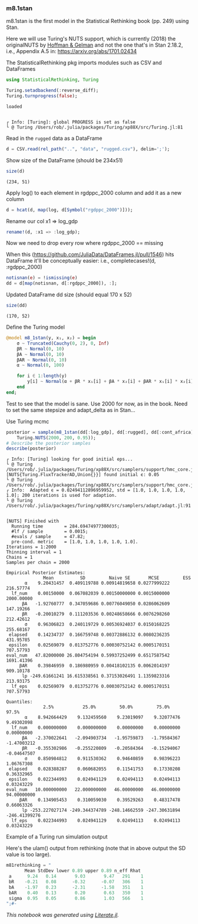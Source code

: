 
### m8.1stan

m8.1stan is the first model in the Statistical Rethinking book (pp. 249) using Stan.

Here we will use Turing's NUTS support, which is currently (2018) the originalNUTS by [Hoffman & Gelman]( http://www.stat.columbia.edu/~gelman/research/published/nuts.pdf) and not the one that's in Stan 2.18.2, i.e., Appendix A.5 in: https://arxiv.org/abs/1701.02434

The StatisticalRethinking pkg imports modules such as CSV and DataFrames


```julia
using StatisticalRethinking, Turing

Turing.setadbackend(:reverse_diff);
Turing.turnprogress(false);
```

    loaded


    ┌ Info: [Turing]: global PROGRESS is set as false
    └ @ Turing /Users/rob/.julia/packages/Turing/xp88X/src/Turing.jl:81


Read in the `rugged` data as a DataFrame


```julia
d = CSV.read(rel_path("..", "data", "rugged.csv"), delim=';');
```

Show size of the DataFrame (should be 234x51)


```julia
size(d)
```




    (234, 51)



Apply log() to each element in rgdppc_2000 column and add it as a new column


```julia
d = hcat(d, map(log, d[Symbol("rgdppc_2000")]));
```

Rename our col x1 => log_gdp


```julia
rename!(d, :x1 => :log_gdp);
```

Now we need to drop every row where rgdppc_2000 == missing

When this (https://github.com/JuliaData/DataFrames.jl/pull/1546) hits DataFrame it'll be conceptually easier: i.e., completecases!(d, :rgdppc_2000)


```julia
notisnan(e) = !ismissing(e)
dd = d[map(notisnan, d[:rgdppc_2000]), :];
```

Updated DataFrame dd size (should equal 170 x 52)


```julia
size(dd)
```




    (170, 52)



Define the Turing model


```julia
@model m8_1stan(y, x₁, x₂) = begin
    σ ~ Truncated(Cauchy(0, 2), 0, Inf)
    βR ~ Normal(0, 10)
    βA ~ Normal(0, 10)
    βAR ~ Normal(0, 10)
    α ~ Normal(0, 100)

    for i ∈ 1:length(y)
        y[i] ~ Normal(α + βR * x₁[i] + βA * x₂[i] + βAR * x₁[i] * x₂[i], σ)
    end
end;
```

Test to see that the model is sane. Use 2000 for now, as in the book.
Need to set the same stepsize and adapt_delta as in Stan...

Use Turing mcmc


```julia
posterior = sample(m8_1stan(dd[:log_gdp], dd[:rugged], dd[:cont_africa]),
    Turing.NUTS(2000, 200, 0.95));
# Describe the posterior samples
describe(posterior)
```

    ┌ Info: [Turing] looking for good initial eps...
    └ @ Turing /Users/rob/.julia/packages/Turing/xp88X/src/samplers/support/hmc_core.jl:246
    [NUTS{Turing.FluxTrackerAD,Union{}}] found initial ϵ: 0.05
    └ @ Turing /Users/rob/.julia/packages/Turing/xp88X/src/samplers/support/hmc_core.jl:291
    ┌ Info:  Adapted ϵ = 0.02494112896959952, std = [1.0, 1.0, 1.0, 1.0, 1.0]; 200 iterations is used for adaption.
    └ @ Turing /Users/rob/.julia/packages/Turing/xp88X/src/samplers/adapt/adapt.jl:91


    [NUTS] Finished with
      Running time        = 284.69474977300035;
      #lf / sample        = 0.0015;
      #evals / sample     = 47.82;
      pre-cond. metric    = [1.0, 1.0, 1.0, 1.0, 1.0].
    Iterations = 1:2000
    Thinning interval = 1
    Chains = 1
    Samples per chain = 2000
    
    Empirical Posterior Estimates:
                  Mean          SD         Naive SE       MCSE         ESS   
           α    9.20431457  0.409119788 0.00914819658 0.0277999222  216.57774
      lf_num    0.00150000  0.067082039 0.00150000000 0.0015000000 2000.00000
          βA   -1.92760777  0.347059686 0.00776049050 0.0286062609  147.19266
          βR   -0.20010279  0.111203536 0.00248658666 0.0076298260  212.42612
           σ    0.96306823  0.240119729 0.00536924037 0.0150168225  255.68167
     elapsed    0.14234737  0.166759748 0.00372886132 0.0080236235  431.95785
     epsilon    0.02569079  0.013752776 0.00030752142 0.0005170151  707.57793
    eval_num   47.82000000 26.804754194 0.59937252499 0.6517587542 1691.41396
         βAR    0.39846959  0.186980959 0.00418102135 0.0062014197  909.10178
          lp -249.61661241 16.615338561 0.37153026491 1.1359823316  213.93175
      lf_eps    0.02569079  0.013752776 0.00030752142 0.0005170151  707.57793
    
    Quantiles:
                  2.5%           25.0%         50.0%         75.0%         97.5%    
           α    8.942664429    9.132459560    9.23019097    9.32077476    9.49302098
      lf_num    0.000000000    0.000000000    0.00000000    0.00000000    0.00000000
          βA   -2.370022641   -2.094903734   -1.95759873   -1.79584367   -1.47003212
          βR   -0.355302986   -0.255220809   -0.20584364   -0.15294067   -0.04647507
           σ    0.850984812    0.911530362    0.94640859    0.98396223    1.06767308
     elapsed    0.028388287    0.060682055    0.11541753    0.17330208    0.36332965
     epsilon    0.022344993    0.024941129    0.02494113    0.02494113    0.03243229
    eval_num   10.000000000   22.000000000   46.00000000   46.00000000   94.00000000
         βAR    0.134905453    0.310059030    0.39529263    0.48317478    0.66063326
          lp -253.227027174 -249.344374789 -248.14662559 -247.30631894 -246.41399276
      lf_eps    0.022344993    0.024941129    0.02494113    0.02494113    0.03243229
    


Example of a Turing run simulation output

Here's the ulam() output from rethinking (note that in above output the SD value is too large).


```julia
m81rethinking = "
       Mean StdDev lower 0.89 upper 0.89 n_eff Rhat
 a      9.24   0.14       9.03       9.47   291    1
 bR    -0.21   0.08      -0.32      -0.07   306    1
 bA    -1.97   0.23      -2.31      -1.58   351    1
 bAR    0.40   0.13       0.20       0.63   350    1
 sigma  0.95   0.05       0.86       1.03   566    1
";#-
```

*This notebook was generated using [Literate.jl](https://github.com/fredrikekre/Literate.jl).*
